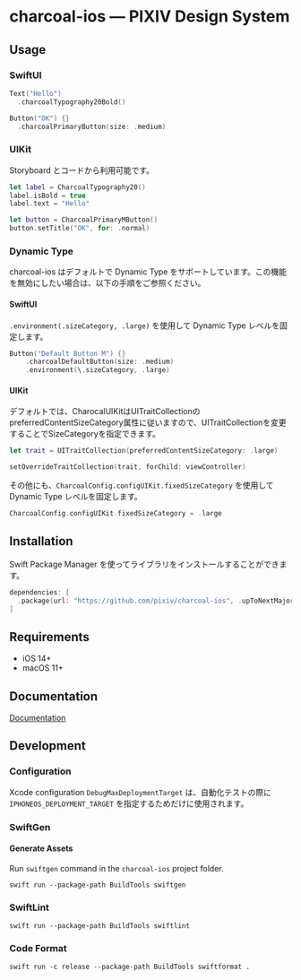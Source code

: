 # charcoal-ios ― PIXIV Design System

## Usage

### SwiftUI

```swift
Text("Hello")
  .charcoalTypography20Bold()

Button("OK") {}
  .charcoalPrimaryButton(size: .medium)
```

### UIKit

Storyboard とコードから利用可能です。

```swift
let label = CharcoalTypography20()
label.isBold = true
label.text = "Hello"

let button = CharcoalPrimaryMButton()
button.setTitle("OK", for: .normal)
```

### Dynamic Type

charcoal-ios はデフォルトで Dynamic Type をサポートしています。この機能を無効にしたい場合は、以下の手順をご参照ください。

#### SwiftUI

`.environment(.sizeCategory, .large)` を使用して Dynamic Type レベルを固定します。

```swift
Button("Default Button M") {}
    .charcoalDefaultButton(size: .medium)
    .environment(\.sizeCategory, .large)
```

#### UIKit
デフォルトでは、CharocalUIKitはUITraitCollectionのpreferredContentSizeCategory属性に従いますので、UITraitCollectionを変更することでSizeCategoryを指定できます。

```swift
let trait = UITraitCollection(preferredContentSizeCategory: .large)

setOverrideTraitCollection(trait, forChild: viewController)
```

その他にも、`CharcoalConfig.configUIKit.fixedSizeCategory` を使用して Dynamic Type レベルを固定します。

```swift
CharcoalConfig.configUIKit.fixedSizeCategory = .large
```

## Installation

Swift Package Manager を使ってライブラリをインストールすることができます。

```swift
dependencies: [
  .package(url: "https://github.com/pixiv/charcoal-ios", .upToNextMajor(from: "1.0.0"))
]
```

## Requirements

- iOS 14+
- macOS 11+

## Documentation

[Documentation](https://pixiv.github.io/charcoal-ios/documentation/charcoal/)

## Development

### Configuration

Xcode configuration `DebugMaxDeploymentTarget` は、自動化テストの際に `IPHONEOS_DEPLOYMENT_TARGET` を指定するためだけに使用されます。

### SwiftGen

#### Generate Assets

Run `swiftgen` command in the `charcoal-ios` project folder.

```
swift run --package-path BuildTools swiftgen
```

### SwiftLint

```
swift run --package-path BuildTools swiftlint
```

### Code Format

```
swift run -c release --package-path BuildTools swiftformat .
```
